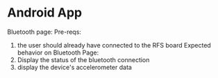 # Android App
Bluetooth page:
Pre-reqs:
1. the user should already have connected to the RFS board
Expected behavior on Bluetooth Page:
1. Display the status of the bluetooth connection
2. display the device's accelerometer data
